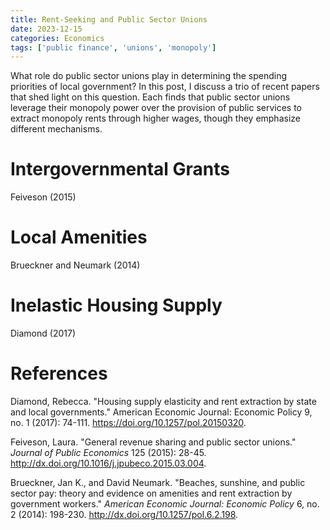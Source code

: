 ```yaml
---
title: Rent-Seeking and Public Sector Unions
date: 2023-12-15
categories: Economics
tags: ['public finance', 'unions', 'monopoly']
---
```


What role do public sector unions play in determining the spending priorities of local government? In this post, I discuss a trio of recent papers that shed light on this question. Each finds that public sector unions leverage their monopoly power over the provision of public services to extract monopoly rents through higher wages, though they emphasize different mechanisms.

# Intergovernmental Grants

Feiveson (2015) 

# Local Amenities

Brueckner and Neumark (2014)

# Inelastic Housing Supply

Diamond (2017)


# References

Diamond, Rebecca. "Housing supply elasticity and rent extraction by state and local governments." American Economic Journal: Economic Policy 9, no. 1 (2017): 74-111. https://doi.org/10.1257/pol.20150320.

Feiveson, Laura. "General revenue sharing and public sector unions." *Journal of Public Economics* 125 (2015): 28-45. http://dx.doi.org/10.1016/j.jpubeco.2015.03.004.

Brueckner, Jan K., and David Neumark. "Beaches, sunshine, and public sector pay: theory and evidence on amenities and rent extraction by government workers." *American Economic Journal: Economic Policy* 6, no. 2 (2014): 198-230. http://dx.doi.org/10.1257/pol.6.2.198.
